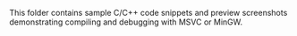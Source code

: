 This folder contains sample C/C++ code snippets and preview screenshots demonstrating compiling and debugging with MSVC or MinGW.